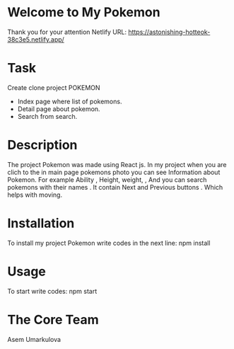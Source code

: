# Welcome to My Pokemon
Thank you for your attention
      Netlify URL: https://astonishing-hotteok-38c3e5.netlify.app/

# Task
Create clone project POKEMON
- Index page where list of pokemons.
- Detail page about pokemon.
- Search from search.

# Description
The project Pokemon was made using React js.
In my project when you are clich to the in main page pokemons photo you can see Information about Pokemon. For example Ability , Height, weight,  , And you can search pokemons with their names . It contain Next and Previous buttons . Which helps with moving. 

# Installation
To install my project Pokemon write codes in the next line:
npm install

# Usage
To start write codes:
npm start

# The Core Team
Asem Umarkulova